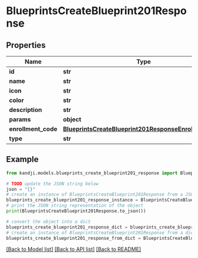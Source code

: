 # BlueprintsCreateBlueprint201Response


## Properties

Name | Type | Description | Notes
------------ | ------------- | ------------- | -------------
**id** | **str** |  | [optional] 
**name** | **str** |  | [optional] 
**icon** | **str** |  | [optional] 
**color** | **str** |  | [optional] 
**description** | **str** |  | [optional] 
**params** | **object** |  | [optional] 
**enrollment_code** | [**BlueprintsCreateBlueprint201ResponseEnrollmentCode**](BlueprintsCreateBlueprint201ResponseEnrollmentCode.md) |  | [optional] 
**type** | **str** |  | [optional] 

## Example

```python
from kandji.models.blueprints_create_blueprint201_response import BlueprintsCreateBlueprint201Response

# TODO update the JSON string below
json = "{}"
# create an instance of BlueprintsCreateBlueprint201Response from a JSON string
blueprints_create_blueprint201_response_instance = BlueprintsCreateBlueprint201Response.from_json(json)
# print the JSON string representation of the object
print(BlueprintsCreateBlueprint201Response.to_json())

# convert the object into a dict
blueprints_create_blueprint201_response_dict = blueprints_create_blueprint201_response_instance.to_dict()
# create an instance of BlueprintsCreateBlueprint201Response from a dict
blueprints_create_blueprint201_response_from_dict = BlueprintsCreateBlueprint201Response.from_dict(blueprints_create_blueprint201_response_dict)
```
[[Back to Model list]](../README.md#documentation-for-models) [[Back to API list]](../README.md#documentation-for-api-endpoints) [[Back to README]](../README.md)


